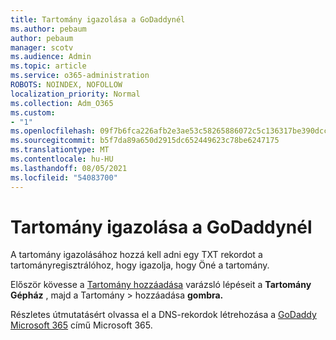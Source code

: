 ```yaml
---
title: Tartomány igazolása a GoDaddynél
ms.author: pebaum
author: pebaum
manager: scotv
ms.audience: Admin
ms.topic: article
ms.service: o365-administration
ROBOTS: NOINDEX, NOFOLLOW
localization_priority: Normal
ms.collection: Adm_O365
ms.custom:
- "1"
ms.openlocfilehash: 09f7b6fca226afb2e3ae53c58265886072c5c136317be390dccfc76f13efa94d
ms.sourcegitcommit: b5f7da89a650d2915dc652449623c78be6247175
ms.translationtype: MT
ms.contentlocale: hu-HU
ms.lasthandoff: 08/05/2021
ms.locfileid: "54083700"
---
```

# <a name="verify-your-domain-with-godaddy"></a>Tartomány igazolása a GoDaddynél

A tartomány igazolásához hozzá kell adni egy TXT rekordot a tartományregisztrálóhoz, hogy igazolja, hogy Öné a tartomány. 

Először kövesse a [Tartomány hozzáadása](https://admin.microsoft.com/Adminportal#/Domains) varázsló lépéseit a **Tartomány Gépház** , majd a Tartomány \> hozzáadása **gombra.**
  
Részletes útmutatásért olvassa el a DNS-rekordok létrehozása a [GoDaddy Microsoft 365](https://docs.microsoft.com/microsoft-365/admin/dns/create-dns-records-at-godaddy) című Microsoft 365.